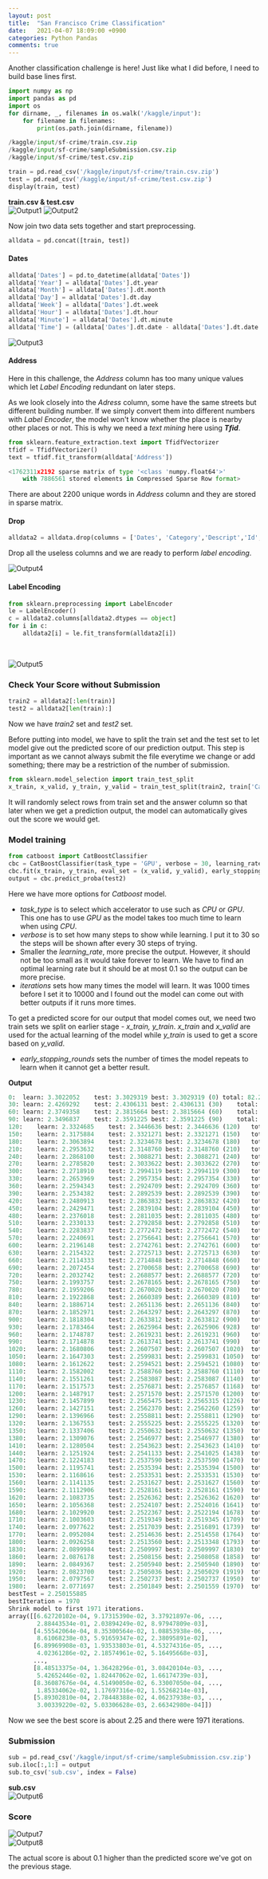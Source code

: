 ```yaml
---
layout: post
title:  "San Francisco Crime Classification"
date:   2021-04-07 18:09:00 +0900
categories: Python Pandas
comments: true
---
```

Another classification challenge is here! Just like what I did before, I need to build base lines first.

```python
import numpy as np
import pandas as pd 
import os
for dirname, _, filenames in os.walk('/kaggle/input'):
    for filename in filenames:
        print(os.path.join(dirname, filename))
```
```python
/kaggle/input/sf-crime/train.csv.zip
/kaggle/input/sf-crime/sampleSubmission.csv.zip
/kaggle/input/sf-crime/test.csv.zip
```
```python
train = pd.read_csv('/kaggle/input/sf-crime/train.csv.zip')
test = pd.read_csv('/kaggle/input/sf-crime/test.csv.zip')
display(train, test)
```
**train.csv & test.csv** <br/>
![Output1](https://user-images.githubusercontent.com/75198944/114528687-31336500-9c84-11eb-9c81-27b9d6c4fe4f.png)
![Output2](https://user-images.githubusercontent.com/75198944/114528698-342e5580-9c84-11eb-9a38-46068f18573c.png) <br/>

Now join two data sets together and start preprocessing.

```python 
alldata = pd.concat([train, test])
```

#### Dates 
```python
alldata['Dates'] = pd.to_datetime(alldata['Dates'])
alldata['Year'] = alldata['Dates'].dt.year
alldata['Month'] = alldata['Dates'].dt.month
alldata['Day'] = alldata['Dates'].dt.day
alldata['Week'] = alldata['Dates'].dt.week
alldata['Hour'] = alldata['Dates'].dt.hour
alldata['Minute'] = alldata['Dates'].dt.minute
alldata['Time'] = (alldata['Dates'].dt.date - alldata['Dates'].dt.date.min()).apply(lambda x:x.days)
```
![Output3](https://user-images.githubusercontent.com/75198944/114529773-42c93c80-9c85-11eb-8e66-6876b59e4dca.png) <br/>

#### Address
Here in this challenge, the *Address* column has too many unique values which let *Label Encoding* redundant on later steps. 

As we look closely into the *Adress* column, some have the same streets but different building number. If we simply convert them into different numbers with *Label Encoder*, the model won't know whether the place is nearby other places or not. This is why we need a *text mining* here using ***Tfid***.

```python
from sklearn.feature_extraction.text import TfidfVectorizer
tfidf = TfidfVectorizer()
text = tfidf.fit_transform(alldata['Address'])
```
```python
<1762311x2192 sparse matrix of type '<class 'numpy.float64'>'
	with 7886561 stored elements in Compressed Sparse Row format>
```

There are about 2200 unique words in *Address* column and they are stored in sparse matrix.

#### Drop 
```python
alldata2 = alldata.drop(columns = ['Dates', 'Category','Descript','Id', 'Resolution'])
```
Drop all the useless columns and we are ready to perform *label encoding*. <br/>

![Output4](https://user-images.githubusercontent.com/75198944/114529782-43fa6980-9c85-11eb-843a-5fe40bfb02de.png) <br/>

#### Label Encoding
```python
from sklearn.preprocessing import LabelEncoder
le = LabelEncoder()
c = alldata2.columns[alldata2.dtypes == object]
for i in c:
    alldata2[i] = le.fit_transform(alldata2[i])
```
<br/>

![Output5](https://user-images.githubusercontent.com/75198944/114529792-45c42d00-9c85-11eb-8c75-223be031b0de.png) <br/>

### Check Your Score without Submission
```python
train2 = alldata2[:len(train)]
test2 = alldata2[len(train):]
```
Now we have *train2* set and *test2* set.

Before putting into model, we have to split the train set and the test set to let model give out the predicted score of our prediction output. This step is important as we cannot always submit the file everytime we change or add something; there may be a restriction of the number of submission. 

```python
from sklearn.model_selection import train_test_split
x_train, x_valid, y_train, y_valid = train_test_split(train2, train['Category'], test_size = 0.2, random_state = 42, stratify = train['Category'])
```
It will randomly select rows from train set and the answer column so that later when we get a prediction output, the model can automatically gives out the score we would get.

### Model training 
```python
from catboost import CatBoostClassifier
cbc = CatBoostClassifier(task_type = 'GPU', verbose = 30, learning_rate = 0.1, iterations = 10000)
cbc.fit(x_train, y_train, eval_set = (x_valid, y_valid), early_stopping_rounds = 30)
output = cbc.predict_proba(test2)
```
Here we have more options for *Catboost* model. 
* *task_type* is to select which accelerator to use such as *CPU* or *GPU*. This one has to use *GPU* as the model takes too much time to learn when using *CPU*.
* *verbose* is to set how many steps to show while learning. I put it to 30 so the steps will be shown after every 30 steps of trying.
* Smaller the *learning_rate*, more precise the output. However, it should not be too small as it would take forever to learn. We have to find an optimal learning rate but it should be at most 0.1 so the output can be more precise.
* *iterations* sets how many times the model will learn. It was 1000 times before I set it to 10000 and I found out the model can come out with better outputs if it runs more times. 
  
To get a predicted score for our output that model comes out, we need two train sets we split on earlier stage - *x_train, y_train*. *x_train* and *x_valid* are used for the actual learning of the model while *y_train* is used to get a score based on *y_valid*.
* *early_stopping_rounds* sets the number of times the model repeats to learn when it cannot get a better result.
  

**Output**
```python
0:	learn: 3.3022052	test: 3.3029319	best: 3.3029319 (0)	total: 82.2ms	remaining: 13m 42s
30:	learn: 2.4269292	test: 2.4306131	best: 2.4306131 (30)	total: 2.15s	remaining: 11m 31s
60:	learn: 2.3749358	test: 2.3815664	best: 2.3815664 (60)	total: 4.12s	remaining: 11m 10s
90:	learn: 2.3496837	test: 2.3591225	best: 2.3591225 (90)	total: 6.16s	remaining: 11m 11s
120:	learn: 2.3324685	test: 2.3446636	best: 2.3446636 (120)	total: 8.29s	remaining: 11m 16s
150:	learn: 2.3175884	test: 2.3321271	best: 2.3321271 (150)	total: 10.2s	remaining: 11m 8s
180:	learn: 2.3063894	test: 2.3234678	best: 2.3234678 (180)	total: 12.2s	remaining: 11m 2s
210:	learn: 2.2953632	test: 2.3148760	best: 2.3148760 (210)	total: 14.2s	remaining: 10m 57s
240:	learn: 2.2868100	test: 2.3088271	best: 2.3088271 (240)	total: 16.1s	remaining: 10m 52s
270:	learn: 2.2785820	test: 2.3033622	best: 2.3033622 (270)	total: 18.3s	remaining: 10m 57s
300:	learn: 2.2718910	test: 2.2994119	best: 2.2994119 (300)	total: 20.3s	remaining: 10m 54s
330:	learn: 2.2653969	test: 2.2957354	best: 2.2957354 (330)	total: 22.3s	remaining: 10m 51s
360:	learn: 2.2594343	test: 2.2924709	best: 2.2924709 (360)	total: 24.3s	remaining: 10m 48s
390:	learn: 2.2534382	test: 2.2892539	best: 2.2892539 (390)	total: 26.2s	remaining: 10m 45s
420:	learn: 2.2480913	test: 2.2863832	best: 2.2863832 (420)	total: 28.3s	remaining: 10m 44s
450:	learn: 2.2429471	test: 2.2839104	best: 2.2839104 (450)	total: 30.5s	remaining: 10m 45s
480:	learn: 2.2376018	test: 2.2811035	best: 2.2811035 (480)	total: 32.9s	remaining: 10m 50s
510:	learn: 2.2330133	test: 2.2792858	best: 2.2792858 (510)	total: 34.9s	remaining: 10m 47s
540:	learn: 2.2283837	test: 2.2772472	best: 2.2772472 (540)	total: 36.9s	remaining: 10m 44s
570:	learn: 2.2240691	test: 2.2756641	best: 2.2756641 (570)	total: 38.9s	remaining: 10m 42s
600:	learn: 2.2196148	test: 2.2742761	best: 2.2742761 (600)	total: 41.1s	remaining: 10m 42s
630:	learn: 2.2154322	test: 2.2725713	best: 2.2725713 (630)	total: 43.1s	remaining: 10m 39s
660:	learn: 2.2114333	test: 2.2714848	best: 2.2714848 (660)	total: 45.1s	remaining: 10m 36s
690:	learn: 2.2072454	test: 2.2700658	best: 2.2700658 (690)	total: 47.1s	remaining: 10m 34s
720:	learn: 2.2032742	test: 2.2688577	best: 2.2688577 (720)	total: 49.1s	remaining: 10m 31s
750:	learn: 2.1993757	test: 2.2678165	best: 2.2678165 (750)	total: 51.3s	remaining: 10m 31s
780:	learn: 2.1959206	test: 2.2670020	best: 2.2670020 (780)	total: 53.3s	remaining: 10m 28s
810:	learn: 2.1922868	test: 2.2660389	best: 2.2660389 (810)	total: 55.3s	remaining: 10m 26s
840:	learn: 2.1886714	test: 2.2651136	best: 2.2651136 (840)	total: 57.3s	remaining: 10m 23s
870:	learn: 2.1852971	test: 2.2643297	best: 2.2643297 (870)	total: 59.3s	remaining: 10m 21s
900:	learn: 2.1818304	test: 2.2633812	best: 2.2633812 (900)	total: 1m 1s	remaining: 10m 20s
930:	learn: 2.1783464	test: 2.2625964	best: 2.2625906 (928)	total: 1m 3s	remaining: 10m 18s
960:	learn: 2.1748787	test: 2.2619231	best: 2.2619231 (960)	total: 1m 6s	remaining: 10m 20s
990:	learn: 2.1714878	test: 2.2613741	best: 2.2613741 (990)	total: 1m 8s	remaining: 10m 18s
1020:	learn: 2.1680806	test: 2.2607507	best: 2.2607507 (1020)	total: 1m 10s	remaining: 10m 16s
1050:	learn: 2.1647303	test: 2.2599831	best: 2.2599831 (1050)	total: 1m 12s	remaining: 10m 15s
1080:	learn: 2.1612622	test: 2.2594521	best: 2.2594521 (1080)	total: 1m 14s	remaining: 10m 13s
1110:	learn: 2.1582002	test: 2.2588760	best: 2.2588760 (1110)	total: 1m 16s	remaining: 10m 10s
1140:	learn: 2.1551261	test: 2.2583087	best: 2.2583087 (1140)	total: 1m 18s	remaining: 10m 8s
1170:	learn: 2.1517573	test: 2.2576871	best: 2.2576857 (1168)	total: 1m 20s	remaining: 10m 5s
1200:	learn: 2.1487917	test: 2.2571570	best: 2.2571570 (1200)	total: 1m 22s	remaining: 10m 3s
1230:	learn: 2.1457899	test: 2.2565475	best: 2.2565315 (1226)	total: 1m 24s	remaining: 10m 2s
1260:	learn: 2.1427151	test: 2.2562370	best: 2.2562260 (1259)	total: 1m 26s	remaining: 9m 59s
1290:	learn: 2.1396966	test: 2.2558811	best: 2.2558811 (1290)	total: 1m 28s	remaining: 9m 57s
1320:	learn: 2.1367553	test: 2.2555225	best: 2.2555225 (1320)	total: 1m 30s	remaining: 9m 55s
1350:	learn: 2.1337406	test: 2.2550632	best: 2.2550632 (1350)	total: 1m 32s	remaining: 9m 53s
1380:	learn: 2.1309076	test: 2.2546977	best: 2.2546977 (1380)	total: 1m 34s	remaining: 9m 52s
1410:	learn: 2.1280504	test: 2.2543623	best: 2.2543623 (1410)	total: 1m 37s	remaining: 9m 52s
1440:	learn: 2.1251924	test: 2.2541133	best: 2.2541025 (1438)	total: 1m 39s	remaining: 9m 50s
1470:	learn: 2.1224183	test: 2.2537590	best: 2.2537590 (1470)	total: 1m 41s	remaining: 9m 48s
1500:	learn: 2.1195741	test: 2.2535394	best: 2.2535394 (1500)	total: 1m 43s	remaining: 9m 45s
1530:	learn: 2.1168616	test: 2.2533531	best: 2.2533531 (1530)	total: 1m 45s	remaining: 9m 44s
1560:	learn: 2.1141135	test: 2.2531627	best: 2.2531627 (1560)	total: 1m 47s	remaining: 9m 42s
1590:	learn: 2.1112906	test: 2.2528161	best: 2.2528161 (1590)	total: 1m 49s	remaining: 9m 39s
1620:	learn: 2.1083735	test: 2.2526362	best: 2.2526362 (1620)	total: 1m 51s	remaining: 9m 37s
1650:	learn: 2.1056368	test: 2.2524107	best: 2.2524016 (1641)	total: 1m 53s	remaining: 9m 35s
1680:	learn: 2.1029920	test: 2.2522367	best: 2.2522194 (1678)	total: 1m 55s	remaining: 9m 32s
1710:	learn: 2.1003603	test: 2.2519349	best: 2.2519345 (1709)	total: 1m 57s	remaining: 9m 31s
1740:	learn: 2.0977622	test: 2.2517039	best: 2.2516891 (1739)	total: 1m 59s	remaining: 9m 28s
1770:	learn: 2.0952084	test: 2.2514636	best: 2.2514558 (1764)	total: 2m 1s	remaining: 9m 26s
1800:	learn: 2.0926258	test: 2.2513560	best: 2.2513348 (1793)	total: 2m 4s	remaining: 9m 24s
1830:	learn: 2.0899984	test: 2.2509997	best: 2.2509997 (1830)	total: 2m 6s	remaining: 9m 22s
1860:	learn: 2.0876178	test: 2.2508156	best: 2.2508058 (1858)	total: 2m 8s	remaining: 9m 20s
1890:	learn: 2.0849367	test: 2.2505940	best: 2.2505940 (1890)	total: 2m 10s	remaining: 9m 20s
1920:	learn: 2.0823700	test: 2.2505036	best: 2.2505029 (1919)	total: 2m 12s	remaining: 9m 17s
1950:	learn: 2.0797567	test: 2.2502737	best: 2.2502737 (1950)	total: 2m 14s	remaining: 9m 15s
1980:	learn: 2.0771697	test: 2.2501849	best: 2.2501559 (1970)	total: 2m 16s	remaining: 9m 13s
bestTest = 2.250155885
bestIteration = 1970
Shrink model to first 1971 iterations.
array([[6.62720102e-04, 9.17315390e-02, 3.37921897e-06, ...,
        2.88443534e-01, 2.03894249e-02, 8.97947809e-03],
       [4.55542064e-04, 8.35300564e-02, 1.08853938e-06, ...,
        8.61068238e-03, 5.91659347e-02, 2.38095891e-02],
       [6.89969908e-03, 1.93533803e-01, 4.53274316e-05, ...,
        4.02361286e-02, 2.18574961e-02, 5.16495668e-03],
       ...,
       [8.48513375e-04, 1.36428296e-01, 3.08420104e-03, ...,
        5.42652446e-02, 1.82447062e-02, 1.66174739e-03],
       [8.36087676e-04, 4.51490050e-02, 6.33007050e-04, ...,
        1.85334062e-02, 1.17697316e-02, 1.55268214e-03],
       [5.89302810e-04, 2.78448388e-02, 4.06237938e-03, ...,
        3.00339220e-02, 5.03306628e-03, 2.66342980e-04]])
```
Now we see the best score is about 2.25 and there were 1971 iterations.

### Submission
```python
sub = pd.read_csv('/kaggle/input/sf-crime/sampleSubmission.csv.zip')
sub.iloc[:,1:] = output
sub.to_csv('sub.csv', index = False)
```
**sub.csv** <br/>
![Output6](https://user-images.githubusercontent.com/75198944/114529795-46f55a00-9c85-11eb-849b-68ba42e8ab2b.png) <br/>

### Score
![Output7](https://user-images.githubusercontent.com/75198944/114888470-3a6b3000-9e44-11eb-850c-ef86e00b0063.png) <br/>
![Output8](https://user-images.githubusercontent.com/75198944/114888847-8ddd7e00-9e44-11eb-8e23-a7ad9383c81d.png) <br/>

The actual score is about 0.1 higher than the predicted score we've got on the previous stage.

